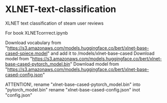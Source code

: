 # XLNET-text-classification
XLNET text classification of steam user reviews



For book XLNETcorrrect.ipynb

Download vocabulary from "https://s3.amazonaws.com/models.huggingface.co/bert/xlnet-base-cased-spiece.model" and add it to /models/xlnet-base-cased
Download model from "https://s3.amazonaws.com/models.huggingface.co/bert/xlnet-base-cased-pytorch_model.bin"
Download model from "https://s3.amazonaws.com/models.huggingface.co/bert/xlnet-base-cased-config.json" 

ATTENTION!, rename "xlnet-base-cased-pytorch_model.bin" into "pytorch_model.bin"
rename "xlnet-base-cased-config.json" inot "config.json"
